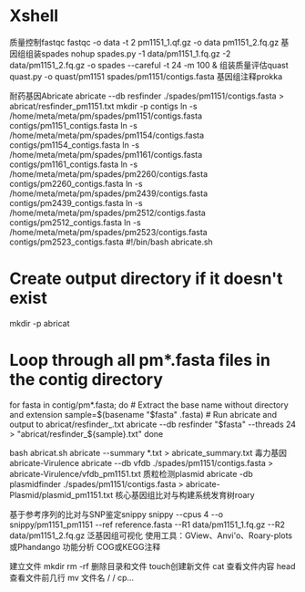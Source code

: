 # Xshell
质量控制fastqc
fastqc -o data -t 2 pm1151_1.qf.gz -o data pm1151_2.fq.gz
基因组组装spades
nohup spades.py	-1	data/pm1151_1.fq.gz	-2 data/pm1151_2.fq.gz -o	spades --careful -t 24 -m 100 &
组装质量评估quast
quast.py -o quast/pm1151 spades/pm1151/contigs.fasta
基因组注释prokka

耐药基因Abricate
abricate --db resfinder ./spades/pm1151/contigs.fasta > abricat/resfinder_pm1151.txt
mkdir -p contigs
ln -s /home/meta/meta/pm/spades/pm1151/contigs.fasta contigs/pm1151_contigs.fasta
ln -s /home/meta/meta/pm/spades/pm1154/contigs.fasta contigs/pm1154_contigs.fasta
ln -s /home/meta/meta/pm/spades/pm1161/contigs.fasta contigs/pm1161_contigs.fasta
ln -s /home/meta/meta/pm/spades/pm2260/contigs.fasta contigs/pm2260_contigs.fasta
ln -s /home/meta/meta/pm/spades/pm2439/contigs.fasta contigs/pm2439_contigs.fasta
ln -s /home/meta/meta/pm/spades/pm2512/contigs.fasta contigs/pm2512_contigs.fasta
ln -s /home/meta/meta/pm/spades/pm2523/contigs.fasta contigs/pm2523_contigs.fasta
#!/bin/bash
abricate.sh

# Create output directory if it doesn't exist
mkdir -p abricat

# Loop through all pm*.fasta files in the contig directory
for fasta in contig/pm*.fasta; do
    # Extract the base name without directory and extension
    sample=$(basename "$fasta" .fasta)
    # Run abricate and output to abricat/resfinder_<sample>.txt
    abricate --db resfinder "$fasta" --threads 24 > "abricat/resfinder_${sample}.txt"
done

bash abricat.sh
abricate --summary *.txt > abricate_summary.txt
毒力基因abricate-Virulence
abricate --db vfdb ./spades/pm1151/contigs.fasta > abricate-Virulence/vfdb_pm1151.txt
质粒检测plasmid
abricate -db plasmidfinder ./spades/pm1151/contigs.fasta > abricate-Plasmid/plasmid_pm1151.txt
核心基因组比对与构建系统发育树roary

基于参考序列的比对与SNP鉴定snippy
snippy --cpus 4 --o snippy/pm1151_pm1151 --ref reference.fasta --R1 data/pm1151_1.fq.gz --R2 data/pm1151_2.fq.gz
泛基因组可视化
使用工具：GView、Anvi'o、Roary-plots或Phandango
功能分析
COG或KEGG注释

建立文件 mkdir
rm -rf 删除目录和文件
touch创建新文件
cat 查看文件内容
head 查看文件前几行
mv 文件名 / /
cp...
